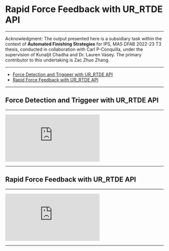 # Rapid Force Feedback with UR_RTDE API

---

Acknowledgment: The output presented here is a subsidiary task within the context of **Automated Finishing Strategies** for IPS, MAS DFAB 2022-23 T3 thesis, conducted in collaboration with Carl P-Conquilla, under the supervision of Kunaljit Chadha and Dr. Lauren Vasey. The primary contributor to this undertaking is Zac Zhuo Zhang.

---

- [Force Detection and Triggeer with UR\_RTDE API](#force-detection-and-triggeer-with-ur_rtde-api)
- [Rapid Force Feedback with UR\_RTDE API](#rapid-force-feedback-with-ur_rtde-api-1)

___

## Force Detection and Triggeer with UR_RTDE API

---

<iframe id="iframe" onload="adjustIframe();" src="https://www.youtube.com/embed/4uTbTt8Ii98" title="YouTube video player" frameborder="0" allow="accelerometer; autoplay; clipboard-write; encrypted-media; gyroscope; picture-in-picture" allowfullscreen></iframe>

---


## Rapid Force Feedback with UR_RTDE API

---

<iframe id="iframe" onload="adjustIframe();" src="https://www.youtube.com/embed/hgPDQPlE-vk" title="YouTube video player" frameborder="0" allow="accelerometer; autoplay; clipboard-write; encrypted-media; gyroscope; picture-in-picture" allowfullscreen></iframe>

---
